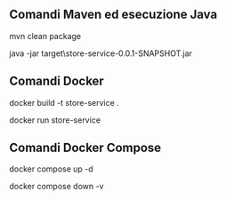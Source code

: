 ## Comandi Maven ed esecuzione Java
mvn clean package 

java -jar target\store-service-0.0.1-SNAPSHOT.jar

## Comandi Docker
docker build -t store-service .

docker run store-service

## Comandi Docker Compose
docker compose up -d

docker compose down -v